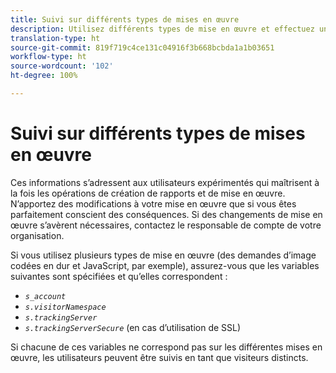 ```yaml
---
title: Suivi sur différents types de mises en œuvre
description: Utilisez différents types de mise en œuvre et effectuez un suivi transparent des visiteurs entre eux.
translation-type: ht
source-git-commit: 819f719c4ce131c04916f3b668bcbda1a1b03651
workflow-type: ht
source-wordcount: '102'
ht-degree: 100%

---
```



# Suivi sur différents types de mises en œuvre

Ces informations s’adressent aux utilisateurs expérimentés qui maîtrisent à la fois les opérations de création de rapports et de mise en œuvre. N’apportez des modifications à votre mise en œuvre que si vous êtes parfaitement conscient des conséquences. Si des changements de mise en œuvre s’avèrent nécessaires, contactez le responsable de compte de votre organisation.

Si vous utilisez plusieurs types de mise en œuvre (des demandes d’image codées en dur et JavaScript, par exemple), assurez-vous que les variables suivantes sont spécifiées et qu’elles correspondent :

* *`s_account`*
* *`s.visitorNamespace`*
* *`s.trackingServer`*
* *`s.trackingServerSecure`* (en cas d’utilisation de SSL)

Si chacune de ces variables ne correspond pas sur les différentes mises en œuvre, les utilisateurs peuvent être suivis en tant que visiteurs distincts.
